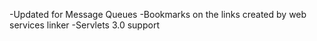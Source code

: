 -Updated for Message Queues
-Bookmarks on the links created by web services linker
-Servlets 3.0 support